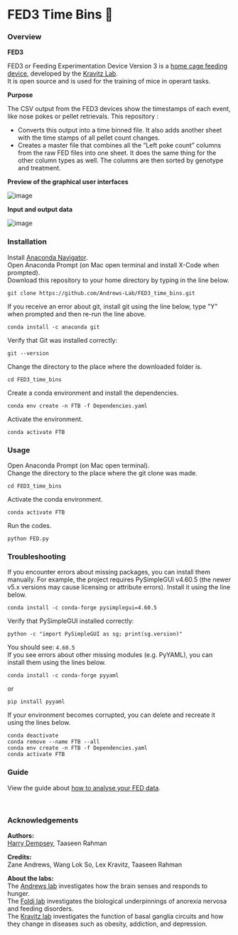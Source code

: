 # FED3 Time Bins 🐁

### Overview

__FED3__

FED3 or Feeding Experimentation Device Version 3 is a [home cage feeding device](https://github.com/KravitzLabDevices/FED3), developed by the [Kravitz Lab](https://kravitzlab.com/). <br>
It is open source and is used for the training of mice in operant tasks. <br>

__Purpose__

The CSV output from the FED3 devices show the timestamps of each event, like nose pokes or pellet retrievals. This repository :
* Converts this output into a time binned file. It also adds another sheet with the time stamps of all pellet count changes.
* Creates a master file that combines all the “Left poke count” columns from the raw FED files into one sheet. It does the same thing for the other column types as well. The columns are then sorted by genotype and treatment. <br>

__Preview of the graphical user interfaces__

![image](https://user-images.githubusercontent.com/101311642/195033127-046fec78-24ae-4ab7-b059-f763a19e93b4.png)

__Input and output data__

![image](https://user-images.githubusercontent.com/101311642/194794376-e8ae77ac-dbc8-41dc-a1c8-bf0b7ace3f52.png)

### Installation

Install [Anaconda Navigator](https://www.anaconda.com/products/distribution). <br>
Open Anaconda Prompt (on Mac open terminal and install X-Code when prompted). <br>
Download this repository to your home directory by typing in the line below. <br>
```
git clone https://github.com/Andrews-Lab/FED3_time_bins.git
```
If you receive an error about git, install git using the line below, type "Y" when prompted and then re-run the line above. <br>
```
conda install -c anaconda git
```
Verify that Git was installed correctly: <br>
```
git --version
```
Change the directory to the place where the downloaded folder is. <br>
```
cd FED3_time_bins
```
Create a conda environment and install the dependencies. <br>
```
conda env create -n FTB -f Dependencies.yaml
```
Activate the environment. <br>
```
conda activate FTB
```

### Usage
Open Anaconda Prompt (on Mac open terminal). <br>
Change the directory to the place where the git clone was made.
```
cd FED3_time_bins
```

Activate the conda environment.
```
conda activate FTB
```

Run the codes.
```
python FED.py
```

### Troubleshooting
If you encounter errors about missing packages, you can install them manually. For example, the project requires PySimpleGUI v4.60.5 (the newer v5.x versions may cause licensing or attribute errors). Install it using the line below. <br>
```
conda install -c conda-forge pysimplegui=4.60.5
```
Verify that PySimpleGUI installed correctly: <br>
```
python -c "import PySimpleGUI as sg; print(sg.version)"
```
You should see: `4.60.5` <br>
If you see errors about other missing modules (e.g. PyYAML), you can install them using the lines below. <br>
```
conda install -c conda-forge pyyaml
```
or <br>
```
pip install pyyaml
```
If your environment becomes corrupted, you can delete and recreate it using the lines below. <br>
```
conda deactivate
conda remove --name FTB --all
conda env create -n FTB -f Dependencies.yaml
conda activate FTB
```

### Guide

View the guide about [how to analyse your FED data](How_to_use_FED_code.pdf).

<br>

### Acknowledgements

__Authors:__ <br>
[Harry Dempsey](https://github.com/H-Dempsey), Taaseen Rahman <br>

__Credits:__ <br>
Zane Andrews, Wang Lok So, Lex Kravitz, Taaseen Rahman <br>

__About the labs:__ <br>
The [Andrews lab](https://www.monash.edu/discovery-institute/andrews-lab) investigates how the brain senses and responds to hunger. <br>
The [Foldi lab](https://www.monash.edu/discovery-institute/foldi-lab) investigates the biological underpinnings of anorexia nervosa and feeding disorders. <br>
The [Kravitz lab](https://kravitzlab.com/) investigates the function of basal ganglia circuits and how they change in diseases such as obesity, addiction, and depression. <br>
